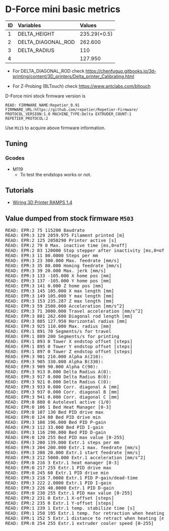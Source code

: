 # D-Force mini basic metrics

| ID | Variables          | Values       |
|:---|:-------------------|:-------------|
| 1  | DELTA_HEIGHT       | 235.29(+0.5) |
| 2  | DELTA_DIAGONAL_ROD | 262.600      |
| 3  | DELTA_RADIUS       | 110          |
| 4   | <Horizontal radius>                   | 127.950             |

* For DELTA_DIAGONAL_ROD check
https://chenfuguo.gitbooks.io/3d-printing/content/3D_printers/Delta_printer_Calibrating.html

* For Z-Probing (BLTouch) check https://www.antclabs.com/bltouch

D-Force mini stock firmware version is

`READ: FIRMWARE_NAME:Repetier_0.91
FIRMWARE_URL:https://github.com/repetier/Repetier-Firmware/
PROTOCOL_VERSION:1.0 MACHINE_TYPE:Delta EXTRUDER_COUNT:1
REPETIER_PROTOCOL:2`

Use `M115` to acquire above firmware information.

## Tuning

### Gcodes
* M119
  * To test the endstops works or not.

## Tutorials

* [Wiring 3D Printer RAMPS 1.4](https://www.instructables.com/Wiring-3D-Printer-RAMPS-14/)


## Value dumped from stock firmware `M503`
<pre>
READ: EPR:2 75 115200 Baudrate
READ: EPR:3 129 2059.975 Filament printed [m]
READ: EPR:2 125 2050290 Printer active [s]
READ: EPR:2 79 0 Max. inactive time [ms,0=off]
READ: EPR:2 83 120000 Stop stepper after inactivity [ms,0=off]
READ: EPR:3 11 80.0000 Steps per mm
READ: EPR:3 23 300.000 Max. feedrate [mm/s]
READ: EPR:3 35 80.000 Homing feedrate [mm/s]
READ: EPR:3 39 20.000 Max. jerk [mm/s]
READ: EPR:3 133 -105.000 X home pos [mm]
READ: EPR:3 137 -105.000 Y home pos [mm]
READ: EPR:3 141 0.000 Z home pos [mm]
READ: EPR:3 145 105.000 X max length [mm]
READ: EPR:3 149 105.000 Y max length [mm]
READ: EPR:3 153 235.287 Z max length [mm]
READ: EPR:3 59 2500.000 Acceleration [mm/s^2]
READ: EPR:3 71 3000.000 Travel acceleration [mm/s^2]
READ: EPR:3 881 262.600 Diagonal rod length [mm]
READ: EPR:3 885 127.950 Horizontal radius [mm]
READ: EPR:3 925 110.000 Max. radius [mm]
READ: EPR:1 891 70 Segments/s for travel
READ: EPR:1 889 200 Segments/s for printing
READ: EPR:1 893 0 Tower X endstop offset [steps]
READ: EPR:1 895 0 Tower Y endstop offset [steps]
READ: EPR:1 897 0 Tower Z endstop offset [steps]
READ: EPR:3 901 210.000 Alpha A(210):
READ: EPR:3 905 330.000 Alpha B(330):
READ: EPR:3 909 90.000 Alpha C(90):
READ: EPR:3 913 0.000 Delta Radius A(0):
READ: EPR:3 917 0.000 Delta Radius B(0):
READ: EPR:3 921 0.000 Delta Radius C(0):
READ: EPR:3 933 0.000 Corr. diagonal A [mm]
READ: EPR:3 937 0.000 Corr. diagonal B [mm]
READ: EPR:3 941 0.000 Corr. diagonal C [mm]
READ: EPR:0 880 0 Autolevel active (1/0)
READ: EPR:0 106 1 Bed Heat Manager [0-3]
READ: EPR:0 107 130 Bed PID drive max
READ: EPR:0 124 80 Bed PID drive min
READ: EPR:3 108 196.000 Bed PID P-gain
READ: EPR:3 112 33.000 Bed PID I-gain
READ: EPR:3 116 290.000 Bed PID D-gain
READ: EPR:0 120 255 Bed PID max value [0-255]
READ: EPR:3 200 139.000 Extr.1 steps per mm
READ: EPR:3 204 200.000 Extr.1 max. feedrate [mm/s]
READ: EPR:3 208 20.000 Extr.1 start feedrate [mm/s]
READ: EPR:3 212 5000.000 Extr.1 acceleration [mm/s^2]
READ: EPR:0 216 3 Extr.1 heat manager [0-3]
READ: EPR:0 217 255 Extr.1 PID drive max
READ: EPR:0 245 60 Extr.1 PID drive min
READ: EPR:3 218 7.0000 Extr.1 PID P-gain/dead-time
READ: EPR:3 222 2.0000 Extr.1 PID I-gain
READ: EPR:3 226 40.0000 Extr.1 PID D-gain
READ: EPR:0 230 255 Extr.1 PID max value [0-255]
READ: EPR:2 231 0 Extr.1 X-offset [steps]
READ: EPR:2 235 0 Extr.1 Y-offset [steps]
READ: EPR:1 239 1 Extr.1 temp. stabilize time [s]
READ: EPR:1 250 195 Extr.1 temp. for retraction when heating [C]
READ: EPR:1 252 5 Extr.1 distance to retract when heating [mm]
READ: EPR:0 254 255 Extr.1 extruder cooler speed [0-255]
</pre>